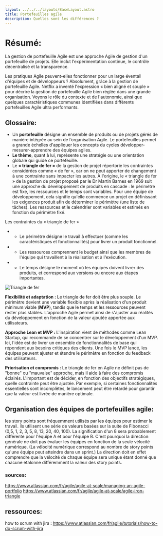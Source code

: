 ```yaml
---
layout: ../../../layouts/BaseLayout.astro
title: Portefeuilles agile
description: Quelles sont les différences ? 
---
```


# Résumé:
La gestion de portefeuille Agile est une approche Agile de gestion d'un portefeuille de projets. Elle inclut l'expérimentation continue, le contrôle décentralisé et la transparence.

Les pratiques Agile peuvent-elles fonctionner pour un large éventail d'équipes et de développeurs ? Absolument, grâce à la gestion de portefeuille Agile. Netflix a inventé l'expression « bien aligné et souple » pour décrire la gestion de portefeuille Agile bien réglée dans une grande organisation. Voyons le rôle du contexte et de l'autonomie, ainsi que quelques caractéristiques communes identifiées dans différents portefeuilles Agile ultra performants.

## Glossaire: 
- Un **portefeuille** désigne un ensemble de produits ou de projets gérés de manière intégrée au sein de l’organisation Agile. Le portefeuilles permet a grande échelles d'appliquer les concepts du cycles développer-mesurer-apprendre des équipes agiles.
- **Le thème**, quant à lui, représente une stratégie ou une orientation globale qui guide ce portefeuille.
- Le **« triangle de fer »** de la gestion de projet répertorie les contraintes considérées comme « de fer », car on ne peut apporter de changement à une contrainte sans impacter les autres. À l'origine, le « triangle de fer » de la gestion de projet proposé par le Dr Martin Barnes en 1969 suit une approche du développement de produits en cascade : le périmètre est fixe, les ressources et le temps sont variables. Pour une équipe de développement, cela signifie qu'elle commence un projet en définissant les exigences produit afin de déterminer le périmètre (une liste de tâches). Les ressources et le calendrier sont variables et estimés en fonction du périmètre fixé.

Les contraintes du « triangle de fer »
- - Le périmètre désigne le travail à effectuer (comme les caractéristiques et fonctionnalités) pour livrer un produit fonctionnel.
- - Les ressources comprennent le budget ainsi que les membres de l'équipe qui travaillent à la réalisation et à l'exécution.
- - Le temps désigne le moment où les équipes doivent livrer des produits, et correspond aux versions ou encore aux étapes importantes.

![Triangle de fer](https://wac-cdn.atlassian.com/dam/jcr:f5ebe62e-192c-498c-bb52-5dbb2e58a102/SMT-2668-Agile-Microsite-Agile-Iron-Triangle-Inline-Images-1-v3.png?cdnVersion=2393)


**Flexibilité et adaptation :** Le triangle de fer doit être plus souple. Le périmètre devient une variable flexible après la réalisation d'un produit minimum viable (**MVP**), tandis que le temps et les ressources peuvent rester plus stables. L'approche Agile permet ainsi de s'ajuster aux réalités du développement en fonction de la valeur ajoutée apportée aux utilisateurs.

**Approche Lean et MVP :** L'inspiration vient de méthodes comme Lean Startup, qui recommande de se concentrer sur le développement d'un MVP. Ici, l'idée est de livrer un ensemble de fonctionnalités de base qui répondent aux besoins critiques des clients. Une fois le MVP lancé, les équipes peuvent ajuster et étendre le périmètre en fonction du feedback des utilisateurs.

**Priorisation et compromis :** Le triangle de fer en Agile ne définit pas de "bonne" ou "mauvaise" approche, mais il aide à faire des compromis éclairés. L'important est de décider, en fonction des objectifs stratégiques, quelle contrainte peut être ajustée. Par exemple, si certaines fonctionnalités essentielles sont incomplètes, le lancement peut être retardé pour garantir que la valeur est livrée de manière optimale.

## Organisation des équipes de portefeuilles agile: 
les story points sont fréquemment utilisés par les équipes pour estimer le travail. Ils utilisent une série de valeurs basées sur la suite de Fibonacci (0,5, 1, 2, 3, 5, 8, 13, 20, 40, 100). La signification d'un 8 sera probablement différente pour l'équipe A et pour l'équipe B. C'est pourquoi la direction générale ne doit pas évaluer les équipes en fonction de la seule vélocité numérique. (La vélocité numérique correspond au nombre de story points qu'une équipe peut atteindre dans un sprint.) La direction doit en effet comprendre que la vélocité de chaque équipe sera unique étant donné que chacune étalonne différemment la valeur des story points.


### sources:
https://www.atlassian.com/fr/agile/agile-at-scale/managing-an-agile-portfolio
https://www.atlassian.com/fr/agile/agile-at-scale/agile-iron-triangle

## ressources: 
how to scrum with jira : https://www.atlassian.com/fr/agile/tutorials/how-to-do-scrum-with-jira